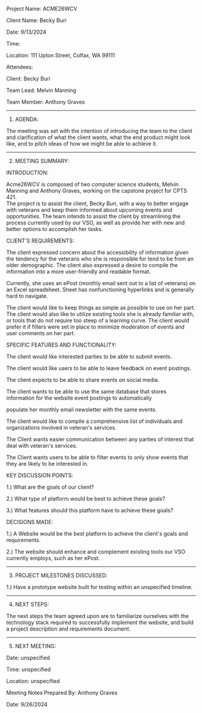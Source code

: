 Project Name: ACME26WCV

Client Name: Becky Buri

Date: 9/13/2024

Time:

Location: 111 Upton Street, Colfax, WA 99111 

Attendees: 

Client: Becky Buri

Team Lead: Melvin Manning

Team Member: Anthony Graves

__________________________________________________________________________________________________________________

1. AGENDA:


The meeting was set with the intention of introducing the team to the client and clarification of what the client wants,
what the end product might look like, and to pitch ideas of how we might be able to achieve it.

__________________________________________________________________________________________________________________

2. MEETING SUMMARY:


INTRODUCTION:

Acme26WCV is composed of two computer science students, Melvin Manning and Anthony Graves, working on the capstone project for CPTS 421.  
The project is to assist the client, Becky Buri, with a way to better engage with veterans and keep them informed about upcoming events 
and opportunities.  The team intends to assist the client by streamlining the process currently used by our VSO, as well as provide her with new
and better options to accomplish her tasks.

CLIENT'S REQUIREMENTS:

The client expressed concern about the accessibility of information given the tendency for the veterans
who she is responsible for tend to be from an older demographic.  The client also expressed a desire to compile 
the information into a more user-friendly and readable format.

Currently, she uses an ePost (monthly email sent out to a list of veterans) on an Excel spreadsheet.  Sheet has nonfunctioning
hyperlinks and is generally hard to navigate.

The client would like to keep things as simple as possible to use on her part. The client would also like to utilize
existing tools she is already familiar with, or tools that do not require too steep of a learning curve.
The client would prefer it if filters were set in place to minimize moderation of events and user comments on her part.



SPECIFIC FEATURES AND FUNCTIONALITY:


The client would like interested parties to be able to submit events.

The client would like users to be able to leave feedback on event postings.

The client expects to be able to share events on social media.

The client wants to be able to use the same database that stores information for the website event postings to automatically 

populate her monthly email newsletter with the same events.

The client would like to compile a comprehensive  list of individuals and organizations involved in veteran's
services.

The Client wants easier communication between any parties of interest that deal with veteran's services.

The Client wants users to be able to filter events to only show events that they are likely to be interested in.



KEY DISCUSSION POINTS:

1.) What are the goals of our client?

2.) What type of platform would be best to achieve these goals?

3.) What features should this platform have to achieve these goals?



DECISIONS MADE:

1.) A Website would be the best platform to achieve the client's goals and requirements.

2.) The website should enhance and complement existing tools our VSO currently employs, such as her ePost.

_______________________________________________________________________________________________________


3. PROJECT MILESTONES DISCUSSED:

1.) Have a prototype website built for testing within an unspecified timeline.

________________________________________________________________________________________________________


4. NEXT STEPS:

The next steps the team agreed upon are to familiarize ourselves with the technology stack required to successfully implement the website, and build a project description and requirements document.

_______________________________________________________________________________________________________


5. NEXT MEETING:
   
Date: unspecified

Time: unspecified

Location: unspecified

Meeting Notes Prepared By: Anthony Graves

Date: 9/26/2024

